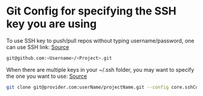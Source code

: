 # Git Config for specifying the SSH key you are using

To use SSH key to push/pull repos without typing username/password, one can use SSH link: [Source][1]
```bash
git@github.com:<Username>/<Project>.git
```

When there are multiple keys in your ~/.ssh folder, you may want to specify the one you want to use: [Source][2]
```bash
git clone git@provider.com:userName/projectName.git --config core.sshCommand="ssh -i ~/location/to/private_ssh_key"
```

[1]: <https://stackoverflow.com/questions/14762034/push-to-github-without-a-password-using-ssh-key#14765857> "Push to GitHub without a password using ssh-key"
[2]: <https://stackoverflow.com/questions/41714882/git-how-to-clone-with-ssh-key-username#59074070> "Git how to clone with SSH key, username"
